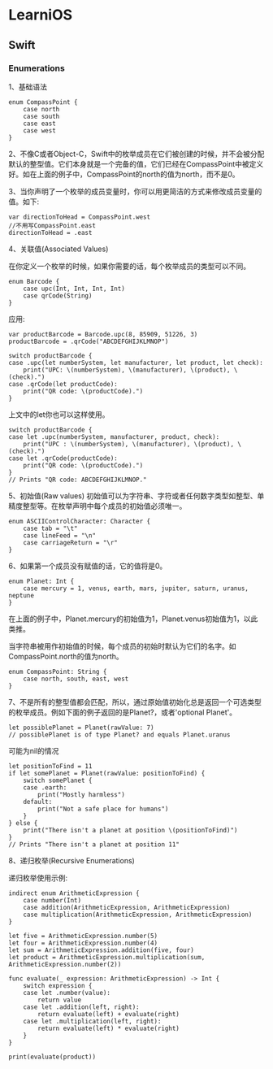 # LearniOS

## Swift

### Enumerations

1、基础语法

```
enum CompassPoint {
    case north
    case south
    case east
    case west
}
```

2、不像C或者Object-C，Swift中的枚举成员在它们被创建的时候，并不会被分配默认的整型值。它们本身就是一个完备的值，它们已经在CompassPoint中被定义好。如在上面的例子中，CompassPoint的north的值为north，而不是0。

3、当你声明了一个枚举的成员变量时，你可以用更简洁的方式来修改成员变量的值。如下:

```
var directionToHead = CompassPoint.west
//不用写CompassPoint.east
directionToHead = .east
```

4、关联值(Associated Values) 

在你定义一个枚举的时候，如果你需要的话，每个枚举成员的类型可以不同。

```
enum Barcode {
    case upc(Int, Int, Int, Int)
    case qrCode(String)
}
```

应用:

```
var productBarcode = Barcode.upc(8, 85909, 51226, 3)
productBarcode = .qrCode("ABCDEFGHIJKLMNOP")

switch productBarcode {
case .upc(let numberSystem, let manufacturer, let product, let check):
    print("UPC: \(numberSystem), \(manufacturer), \(product), \(check).")
case .qrCode(let productCode):
    print("QR code: \(productCode).")
}
```

上文中的let你也可以这样使用。

```
switch productBarcode {
case let .upc(numberSystem, manufacturer, product, check):
    print("UPC : \(numberSystem), \(manufacturer), \(product), \(check).")
case let .qrCode(productCode):
    print("QR code: \(productCode).")
}
// Prints "QR code: ABCDEFGHIJKLMNOP."
```

5、初始值(Raw values)
初始值可以为字符串、字符或者任何数字类型如整型、单精度整型等。在枚举声明中每个成员的初始值必须唯一。

```
enum ASCIIControlCharacter: Character {
    case tab = "\t"
    case lineFeed = "\n"
    case carriageReturn = "\r"
}
```

6、如果第一个成员没有赋值的话，它的值将是0。

```
enum Planet: Int {
    case mercury = 1, venus, earth, mars, jupiter, saturn, uranus, neptune
}
```

在上面的例子中，Planet.mercury的初始值为1，Planet.venus初始值为1，以此类推。

当字符串被用作初始值的时候，每个成员的初始时默认为它们的名字。如CompassPoint.north的值为north。

```
enum CompassPoint: String {
    case north, south, east, west
}
```

7、不是所有的整型值都会匹配，所以，通过原始值初始化总是返回一个可选类型的枚举成员。例如下面的例子返回的是Planet?，或者'optional Planet'。

```
let possiblePlanet = Planet(rawValue: 7)
// possiblePlanet is of type Planet? and equals Planet.uranus
```

可能为nil的情况

```
let positionToFind = 11
if let somePlanet = Planet(rawValue: positionToFind) {
    switch somePlanet {
    case .earth:
        print("Mostly harmless")
    default:
        print("Not a safe place for humans")
    }
} else {
    print("There isn't a planet at position \(positionToFind)")
}
// Prints "There isn't a planet at position 11"
```

8、递归枚举(Recursive Enumerations)

递归枚举使用示例:

```
indirect enum ArithmeticExpression {
    case number(Int)
    case addition(ArithmeticExpression, ArithmeticExpression)
    case multiplication(ArithmeticExpression, ArithmeticExpression)
}

let five = ArithmeticExpression.number(5)
let four = ArithmeticExpression.number(4)
let sum = ArithmeticExpression.addition(five, four)
let product = ArithmeticExpression.multiplication(sum, ArithmeticExpression.number(2))

func evaluate(_ expression: ArithmeticExpression) -> Int {
    switch expression {
    case let .number(value):
        return value
    case let .addition(left, right):
        return evaluate(left) + evaluate(right)
    case let .multiplication(left, right):
        return evaluate(left) * evaluate(right)
    }
}
 
print(evaluate(product))
```
 

